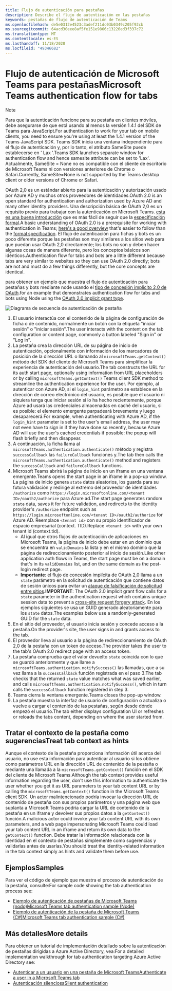 ```yaml
---
title: Flujo de autenticación para pestañas
description: Describe el flujo de autenticación en las pestañas
keywords: pestañas de flujo de autenticación de Teams
ms.openlocfilehash: de5e0312e4523c3adef211dc03b0349c205f92cb
ms.sourcegitcommit: 64acd30eee8af5fe151e9866c13226ed3f337c72
ms.translationtype: MT
ms.contentlocale: es-ES
ms.lasthandoff: 11/18/2020
ms.locfileid: "49346682"
---
```

# <a name="microsoft-teams-authentication-flow-for-tabs"></a><span data-ttu-id="d302a-104">Flujo de autenticación de Microsoft Teams para pestañas</span><span class="sxs-lookup"><span data-stu-id="d302a-104">Microsoft Teams authentication flow for tabs</span></span>

> [!Note]
> <span data-ttu-id="d302a-105">Para que la autenticación funcione para su pestaña en clientes móviles, debe asegurarse de que está usando al menos la versión 1.4.1 del SDK de Teams para JavaScript.</span><span class="sxs-lookup"><span data-stu-id="d302a-105">For authentication to work for your tab on mobile clients, you need to ensure you're using at least the 1.4.1 version of the Teams JavaScript SDK.</span></span>
> <span data-ttu-id="d302a-106">Teams SDK inicia una ventana independiente para el flujo de autenticación y, por lo tanto, el atributo SameSite puede establecerse en ' Lax '.</span><span class="sxs-lookup"><span data-stu-id="d302a-106">Teams SDK launches separate window for authentication flow and hence samesite attribute can be set to 'Lax'.</span></span> <span data-ttu-id="d302a-107">Actualmente, SameSite = None no es compatible con el cliente de escritorio de Microsoft Teams ni con versiones anteriores de Chrome o Safari.</span><span class="sxs-lookup"><span data-stu-id="d302a-107">Currently, SameSite=None is not supported by the Teams desktop client or older versions of Chrome or Safari.</span></span>

<span data-ttu-id="d302a-108">OAuth 2,0 es un estándar abierto para la autenticación y autorización usado por Azure AD y muchos otros proveedores de identidades.</span><span class="sxs-lookup"><span data-stu-id="d302a-108">OAuth 2.0 is an open standard for authentication and authorization used by Azure AD and many other identity providers.</span></span> <span data-ttu-id="d302a-109">Una descripción básica de OAuth 2,0 es un requisito previo para trabajar con la autenticación en Microsoft Teams. [esta es una buena introducción](https://aaronparecki.com/oauth-2-simplified/) que es más fácil de seguir que la [especificación formal](https://oauth.net/2/).</span><span class="sxs-lookup"><span data-stu-id="d302a-109">A basic understanding of OAuth 2.0 is a prerequisite for working with authentication in Teams; [here's a good overview](https://aaronparecki.com/oauth-2-simplified/) that's easier to follow than the [formal specification](https://oauth.net/2/).</span></span> <span data-ttu-id="d302a-110">El flujo de autenticación para fichas y bots es un poco diferente porque las pestañas son muy similares a los sitios web para que puedan usar OAuth 2,0 directamente; los bots no son y deben hacer algunas cosas de manera diferente, pero los conceptos básicos son idénticos.</span><span class="sxs-lookup"><span data-stu-id="d302a-110">Authentication flow for tabs and bots are a little different because tabs are very similar to websites so they can use OAuth 2.0 directly; bots are not and must do a few things differently, but the core concepts are identical.</span></span>

<span data-ttu-id="d302a-111">para obtener un ejemplo que muestra el flujo de autenticación para pestañas y bots mediante node usando el [tipo de concesión implícito 2,0 de OAuth](https://oauth.net/2/grant-types/implicit/).</span><span class="sxs-lookup"><span data-stu-id="d302a-111">for an example that demonstrates authentication flow for tabs and bots using Node using the [OAuth 2.0 implicit grant type](https://oauth.net/2/grant-types/implicit/).</span></span>

![Diagrama de secuencia de autenticación de pestaña](~/assets/images/authentication/tab_auth_sequence_diagram.png)

1. <span data-ttu-id="d302a-113">El usuario interactúa con el contenido de la página de configuración de ficha o de contenido, normalmente un botón con la etiqueta "iniciar sesión" o "iniciar sesión".</span><span class="sxs-lookup"><span data-stu-id="d302a-113">The user interacts with the content on the tab configuration or content page, commonly a button labeled "Sign in" or "Log in".</span></span>
2. <span data-ttu-id="d302a-114">La pestaña crea la dirección URL de su página de inicio de autenticación, opcionalmente con información de los marcadores de posición de la dirección URL o llamando al `microsoftTeams.getContext()` método del SDK del cliente de Microsoft Teams para simplificar la experiencia de autenticación del usuario.</span><span class="sxs-lookup"><span data-stu-id="d302a-114">The tab constructs the URL for its auth start page, optionally using information from URL placeholders or by calling `microsoftTeams.getContext()` Teams client SDK method to streamline the authentication experience for the user.</span></span> <span data-ttu-id="d302a-115">Por ejemplo, al autenticar con Azure AD, si el `login_hint` parámetro se establece en la dirección de correo electrónico del usuario, es posible que el usuario ni siquiera tenga que iniciar sesión si lo ha hecho recientemente, porque Azure ad usará las credenciales almacenadas en caché del usuario, si es posible: el elemento emergente parpadeará brevemente y luego desaparecerá.</span><span class="sxs-lookup"><span data-stu-id="d302a-115">For example, when authenticating with Azure AD, if the `login_hint` parameter is set to the user's email address, the user may not even have to sign in if they have done so recently, because Azure AD will use the user's cached credentials if possible: the popup will flash briefly and then disappear.</span></span>
3. <span data-ttu-id="d302a-116">A continuación, la ficha llama al `microsoftTeams.authentication.authenticate()` método y registra `successCallback` las `failureCallback` funciones y.</span><span class="sxs-lookup"><span data-stu-id="d302a-116">The tab then calls the `microsoftTeams.authentication.authenticate()` method and registers the `successCallback` and `failureCallback` functions.</span></span>
4. <span data-ttu-id="d302a-117">Microsoft Teams abrirá la página de inicio en un iframe en una ventana emergente.</span><span class="sxs-lookup"><span data-stu-id="d302a-117">Teams opens the start page in an iframe in a pop-up window.</span></span> <span data-ttu-id="d302a-118">La página de inicio genera `state` datos aleatorios, los guarda para su futura validación y redirige al extremo del proveedor de identidades `/authorize` como `https://login.microsoftonline.com/<tenant ID>/oauth2/authorize` para Azure ad.</span><span class="sxs-lookup"><span data-stu-id="d302a-118">The start page generates random `state` data, saves it for future validation, and redirects to the identity provider's `/authorize` endpoint such as `https://login.microsoftonline.com/<tenant ID>/oauth2/authorize` for Azure AD.</span></span> <span data-ttu-id="d302a-119">Reemplace `<tenant id>` con su propio identificador de espacio empresarial (context. TID).</span><span class="sxs-lookup"><span data-stu-id="d302a-119">Replace `<tenant id>` with your own tenant id (context.tid).</span></span>
    * <span data-ttu-id="d302a-120">Al igual que otros flujos de autenticación de aplicaciones en Microsoft Teams, la página de inicio debe estar en un dominio que se encuentra en `validDomains` la lista y en el mismo dominio que la página de redireccionamiento posterior al inicio de sesión.</span><span class="sxs-lookup"><span data-stu-id="d302a-120">Like other application auth flows in Teams, the start page must be on a domain that's in its `validDomains` list, and on the same domain as the post-login redirect page.</span></span>
    * <span data-ttu-id="d302a-121">**Importante**: el flujo de concesión implícita de OAuth 2,0 llama a un `state` parámetro en la solicitud de autenticación que contiene datos de sesión únicos para evitar un [ataque de falsificación de solicitud entre sitios](https://en.wikipedia.org/wiki/Cross-site_request_forgery).</span><span class="sxs-lookup"><span data-stu-id="d302a-121">**IMPORTANT**: The OAuth 2.0 implicit grant flow calls for a `state` parameter in the authentication request which contains unique session data to prevent a [cross-site request forgery attack](https://en.wikipedia.org/wiki/Cross-site_request_forgery).</span></span> <span data-ttu-id="d302a-122">En los ejemplos siguientes se usa un GUID generado aleatoriamente para los `state` datos.</span><span class="sxs-lookup"><span data-stu-id="d302a-122">The examples below use a randomly-generated GUID for the `state` data.</span></span>
5. <span data-ttu-id="d302a-123">En el sitio del proveedor, el usuario inicia sesión y concede acceso a la pestaña.</span><span class="sxs-lookup"><span data-stu-id="d302a-123">On the provider's site, the user signs in and grants access to the tab.</span></span>
6. <span data-ttu-id="d302a-124">El proveedor lleva al usuario a la página de redireccionamiento de OAuth 2,0 de la pestaña con un token de acceso.</span><span class="sxs-lookup"><span data-stu-id="d302a-124">The provider takes the user to the tab's OAuth 2.0 redirect page with an access token.</span></span>
7. <span data-ttu-id="d302a-125">La pestaña comprueba que el valor devuelto `state` coincida con lo que se guardó anteriormente y que llame a `microsoftTeams.authentication.notifySuccess()` las llamadas, que a su vez llama a la `successCallback` función registrada en el paso 3.</span><span class="sxs-lookup"><span data-stu-id="d302a-125">The tab checks that the returned `state` value matches what was saved earlier, and calls `microsoftTeams.authentication.notifySuccess()`, which in turn calls the `successCallback` function registered in step 3.</span></span>
8. <span data-ttu-id="d302a-126">Teams cierra la ventana emergente.</span><span class="sxs-lookup"><span data-stu-id="d302a-126">Teams closes the pop-up window.</span></span>
9. <span data-ttu-id="d302a-127">La pestaña muestra la interfaz de usuario de configuración o actualiza o vuelve a cargar el contenido de las pestañas, según desde dónde empezó el usuario.</span><span class="sxs-lookup"><span data-stu-id="d302a-127">The tab either displays configuration UI or refreshes or reloads the tabs content, depending on where the user started from.</span></span>

## <a name="treat-tab-context-as-hints"></a><span data-ttu-id="d302a-128">Tratar el contexto de la pestaña como sugerencias</span><span class="sxs-lookup"><span data-stu-id="d302a-128">Treat tab context as hints</span></span>

<span data-ttu-id="d302a-129">Aunque el contexto de la pestaña proporciona información útil acerca del usuario, no use esta información para autenticar al usuario si los obtiene como parámetros URL en la dirección URL de contenido de la pestaña o mediante una llamada a la `microsoftTeams.getContext()` función en el SDK del cliente de Microsoft Teams.</span><span class="sxs-lookup"><span data-stu-id="d302a-129">Although the tab context provides useful information regarding the user, don't use this information to authenticate the user whether you get it as URL parameters to your tab content URL or by calling the `microsoftTeams.getContext()` function in the Microsoft Teams client SDK.</span></span> <span data-ttu-id="d302a-130">Un actor malintencionado podría invocar la dirección URL de contenido de pestaña con sus propios parámetros y una página web que suplanta a Microsoft Teams podría cargar la URL de contenido de la pestaña en un iframe y devolver sus propios datos a la `getContext()` función.</span><span class="sxs-lookup"><span data-stu-id="d302a-130">A malicious actor could invoke your tab content URL with its own parameters, and a web page impersonating Microsoft Teams could load your tab content URL in an iframe and return its own data to the `getContext()` function.</span></span> <span data-ttu-id="d302a-131">Debe tratar la información relacionada con la identidad en el contexto de pestañas simplemente como sugerencias y validarlas antes de usarlas.</span><span class="sxs-lookup"><span data-stu-id="d302a-131">You should treat the identity-related information in the tab context simply as hints and validate them before use.</span></span>

## <a name="samples"></a><span data-ttu-id="d302a-132">Ejemplos</span><span class="sxs-lookup"><span data-stu-id="d302a-132">Samples</span></span>

<span data-ttu-id="d302a-133">Para ver el código de ejemplo que muestra el proceso de autenticación de la pestaña, consulte:</span><span class="sxs-lookup"><span data-stu-id="d302a-133">For sample code showing the tab authentication process see:</span></span>

* [<span data-ttu-id="d302a-134">Ejemplo de autenticación de pestañas de Microsoft Teams (nodo)</span><span class="sxs-lookup"><span data-stu-id="d302a-134">Microsoft Teams tab authentication sample (Node)</span></span>](https://github.com/OfficeDev/microsoft-teams-sample-complete-node)
* [<span data-ttu-id="d302a-135">Ejemplo de autenticación de la pestaña de Microsoft Teams (C#)</span><span class="sxs-lookup"><span data-stu-id="d302a-135">Microsoft Teams tab authentication sample (C#)</span></span>](https://github.com/OfficeDev/microsoft-teams-sample-complete-csharp)

## <a name="more-details"></a><span data-ttu-id="d302a-136">Más detalles</span><span class="sxs-lookup"><span data-stu-id="d302a-136">More details</span></span>

<span data-ttu-id="d302a-137">Para obtener un tutorial de implementación detallado sobre la autenticación de pestañas dirigidas a Azure Active Directory, vea:</span><span class="sxs-lookup"><span data-stu-id="d302a-137">For a detailed implementation walkthrough for tab authentication targeting Azure Active Directory see:</span></span>

* [<span data-ttu-id="d302a-138">Autenticar a un usuario en una pestaña de Microsoft Teams</span><span class="sxs-lookup"><span data-stu-id="d302a-138">Authenticate a user in a Microsoft Teams tab</span></span>](~/tabs/how-to/authentication/auth-tab-AAD.md)
* [<span data-ttu-id="d302a-139">Autenticación silenciosa</span><span class="sxs-lookup"><span data-stu-id="d302a-139">Silent authentication</span></span>](~/tabs/how-to/authentication/auth-silent-AAD.md)
